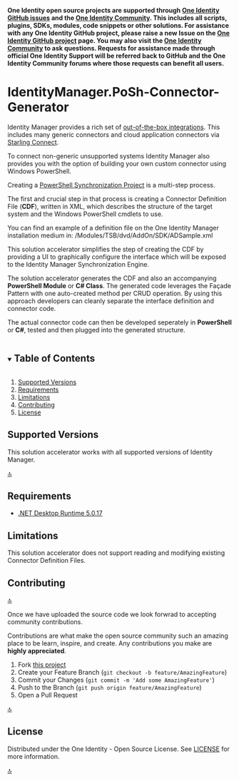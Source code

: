 **One Identity open source projects are supported through [One Identity GitHub issues](https://github.com/OneIdentity/IdentityManager.PoSh-Connector-Generator/issues) and the [One Identity Community](https://www.oneidentity.com/community/). This includes all scripts, plugins, SDKs, modules, code snippets or other solutions. For assistance with any One Identity GitHub project, please raise a new Issue on the [One Identity GitHub project](https://github.com/OneIdentity/IdentityManager.PoSh-Connector-Generator/issues) page. You may also visit the [One Identity Community](https://www.oneidentity.com/community/) to ask questions. Requests for assistance made through official One Identity Support will be referred back to GitHub and the One Identity Community forums where those requests can benefit all users.**

<!-- IdentityManager.PoSh-Connector-Generator -->
# IdentityManager.PoSh-Connector-Generator
Identity Manager provides a rich set of [out-of-the-box integrations](https://www.oneidentity.com/one-identity-manager-integration). This includes many generic connectors and cloud application connectors via [Starling Connect](https://www.oneidentity.com/products/starling-connect/).

To connect non-generic unsupported systems Identity Manager also provides you with the option of building your own custom connector using Windows PowerShell.

Creating a [PowerShell Synchronization Project](https://support.oneidentity.com/de-de/technical-documents/identity-manager/9.1.1/windows-powershell-connector-user-guide/2#TOPIC-1994514) is a multi-step process.

The first and crucial step in that process is creating a Connector Definition File (**CDF**), written in XML, which describes the structure of the target system and the Windows PowerShell cmdlets to use.

You can find an example of a definition file on the One Identity Manager installation medium in:
/Modules/TSB/dvd/AddOn/SDK/ADSample.xml

This solution accelerator simplifies the step of creating the CDF by providing a UI to graphically configure the interface which will be exposed to the Identity Manager Synchronization Engine.

The solution accelerator generates the CDF and also an accompanying **PowerShell Module** or **C# Class**. The generated code leverages the Façade Pattern with one auto-created method per CRUD operation. By using this approach developers can cleanly separate the interface definition and connector code.

The actual connector code can then be developed seperately in **PowerShell** or **C#**, tested and then plugged into the generated structure.


<details open="open">
  <summary><h2 style="display: inline-block">Table of Contents</h2></summary>
  <ol>
    <li><a href="#supported-versions">Supported Versions</a></li>
    <li><a href="#requirements">Requirements</a></li>
    <li><a href="#limitations">Limitations</a></li>
    <li><a href="#contributing">Contributing</a></li>
    <li><a href="#license">License</a></li>
  </ol>
</details>

<!-- Supported Versions -->
## Supported Versions

This solution accelerator works with all supported versions of Identity Manager.

[:top:](#table-of-contents)

<!-- Requirements -->
## Requirements

* [.NET Desktop Runtime 5.0.17]()

<!-- Limitations -->
## Limitations

This solution accelerator does not support reading and modifying existing Connector Definition Files.

<!-- Contributing -->
## Contributing

[:top:](#table-of-contents)

Once we have uploaded the source code we look forwrad to accepting community contributions.

Contributions are what make the open source community such an amazing place to be learn, inspire, and create. Any contributions you make are **highly appreciated**.

1. Fork [this project](https://github.com/OneIdentity/IdentityManager.PoSh)
2. Create your Feature Branch (`git checkout -b feature/AmazingFeature`)
3. Commit your Changes (`git commit -m 'Add some AmazingFeature'`)
4. Push to the Branch (`git push origin feature/AmazingFeature`)
5. Open a Pull Request

[:top:](#table-of-contents)

<!-- LICENSE -->
## License

Distributed under the One Identity - Open Source License. See [LICENSE](LICENSE.md) for more information.

[:top:](#table-of-contents)
